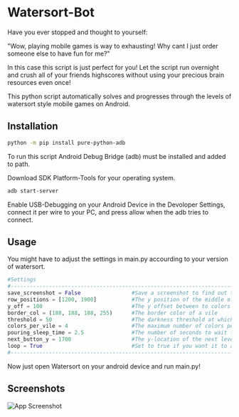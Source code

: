 
# Watersort-Bot

Have you ever stopped and thought to yourself: 

"Wow, playing mobile games is way to exhausting! Why cant I just order someone else to have fun for me?"


In this case this script is just perfect for you! Let the script run overnight and crush all of your friends highscores without using your precious brain resources even once!

This python script automatically solves and progresses through the levels of watersort style mobile games on Android.



## Installation

```bash
python -m pip install pure-python-adb
```

To run this script Android Debug Bridge (adb) must be installed and added to path.

Download SDK Platform-Tools for your operating system.

```bash
adb start-server
```

Enable USB-Debugging on your Android Device in the Devoloper Settings, connect it per wire to your PC, and press allow when the adb tries to connect.


## Usage

You might have to adjust the settings in main.py accourding to your version of watersort.

```python
#Settings
#------------------------------------------------------------------------------------------------------------------------
save_screenshot = False                #Save a screenshot to find out the pixel positions                               | 
row_positions = [1200, 1900]           #The y position of the middle of the BOTTOM vile content per row in pixels       |
y_off = 100                            #The y offset between to colors in a vile                                        |
border_col = (188, 188, 188, 255)      #The border color of a vile                                                      | 
threshold = 50                         #The darkness threshold at which a color is considered part of the background    |
colors_per_vile = 4                    #The maximum number of colors per vile                                           |
pouring_sleep_time = 2.5               #The number of seconds to wait for a move to finish before continuing            |
next_button_y = 1700                   #The y-location of the next level button                                         |
loop = True                            #Set to true if you want it to automatically solve multiple levels in a row      |
#------------------------------------------------------------------------------------------------------------------------

```

Now just open Watersort on your android device and run main.py!
## Screenshots

![App Screenshot](https://github.com/41pha1/watersort-solving-bot/screenshot.png)

